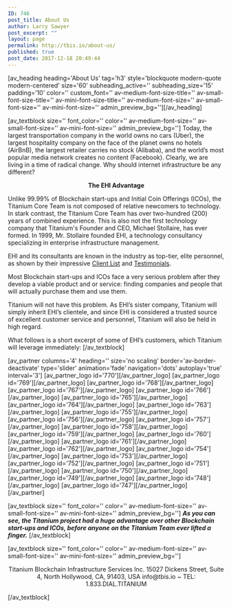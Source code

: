 ```yaml
---
ID: 746
post_title: About Us
author: Larry Sawyer
post_excerpt: ""
layout: page
permalink: http://tbis.io/about-us/
published: true
post_date: 2017-12-18 20:49:44
---
```

[av_heading heading='About Us' tag='h3' style='blockquote modern-quote modern-centered' size='60' subheading_active='' subheading_size='15' padding='10' color='' custom_font='' av-medium-font-size-title='' av-small-font-size-title='' av-mini-font-size-title='' av-medium-font-size='' av-small-font-size='' av-mini-font-size='' admin_preview_bg=''][/av_heading]

[av_textblock size='' font_color='' color='' av-medium-font-size='' av-small-font-size='' av-mini-font-size='' admin_preview_bg='']
Today, the largest transportation company in the world owns no cars (Uber), the largest hospitality company on the face of the planet owns no hotels (AirBnB), the largest retailer carries no stock (Alibaba), and the world’s most popular media network creates no content (Facebook). Clearly, we are living in a time of radical change. Why should internet infrastructure be any different?
<p style="text-align: center;"><strong>The EHI Advantage</strong></p>
Unlike 99.99% of Blockchain start-ups and Initial Coin Offerings (ICOs), the Titanium Core Team is not composed of relative newcomers to technology. In stark contrast, the Titanium Core Team has over two-hundred (200) years of combined experience. This is also not the first technology company that Titanium's Founder and CEO, Michael Stollaire, has ever formed. In 1999, Mr. Stollaire founded EHI, a technology consultancy specializing in enterprise infrastructure management.

EHI and its consultants are known in the industry as top-tier, elite personnel, as shown by their impressive <a href="http://www.ehiinsm.com/index.php/clients/">Client List</a> and <a href="https://tbis.io/wp-content/uploads/2017/11/Testimonials-2017.pdf">Testimonials</a>.

Most Blockchain start-ups and ICOs face a very serious problem after they develop a viable product and or service: finding companies and people that will actually purchase them and use them.

Titanium will not have this problem. As EHI’s sister company, Titanium will simply inherit EHI’s clientele, and since EHI is considered a trusted source of excellent customer service and personnel, Titanium will also be held in high regard.

What follows is a short excerpt of some of EHI’s customers, which Titanium will leverage immediately:
[/av_textblock]

[av_partner columns='4' heading='' size='no scaling' border='av-border-deactivate' type='slider' animation='fade' navigation='dots' autoplay='true' interval='3']
[av_partner_logo id='770'][/av_partner_logo]
[av_partner_logo id='769'][/av_partner_logo]
[av_partner_logo id='768'][/av_partner_logo]
[av_partner_logo id='767'][/av_partner_logo]
[av_partner_logo id='766'][/av_partner_logo]
[av_partner_logo id='765'][/av_partner_logo]
[av_partner_logo id='764'][/av_partner_logo]
[av_partner_logo id='763'][/av_partner_logo]
[av_partner_logo id='755'][/av_partner_logo]
[av_partner_logo id='756'][/av_partner_logo]
[av_partner_logo id='757'][/av_partner_logo]
[av_partner_logo id='758'][/av_partner_logo]
[av_partner_logo id='759'][/av_partner_logo]
[av_partner_logo id='760'][/av_partner_logo]
[av_partner_logo id='761'][/av_partner_logo]
[av_partner_logo id='762'][/av_partner_logo]
[av_partner_logo id='754'][/av_partner_logo]
[av_partner_logo id='753'][/av_partner_logo]
[av_partner_logo id='752'][/av_partner_logo]
[av_partner_logo id='751'][/av_partner_logo]
[av_partner_logo id='750'][/av_partner_logo]
[av_partner_logo id='749'][/av_partner_logo]
[av_partner_logo id='748'][/av_partner_logo]
[av_partner_logo id='747'][/av_partner_logo]
[/av_partner]

[av_textblock size='' font_color='' color='' av-medium-font-size='' av-small-font-size='' av-mini-font-size='' admin_preview_bg='']
<strong><em>As you can see, the Titanium project had a huge advantage over other Blockchain start-ups and ICOs, before anyone on the Titanium Team ever lifted a finger.</em></strong>
[/av_textblock]

[av_textblock size='' font_color='' color='' av-medium-font-size='' av-small-font-size='' av-mini-font-size='' admin_preview_bg='']
<p style="text-align: center;">Titanium Blockchain Infrastructure Services Inc.
15027 Dickens Street, Suite 4, North Hollywood, CA, 91403, USA
info@tbis.io ~ TEL: 1.833.DIAL.TITANIUM</p>
[/av_textblock]